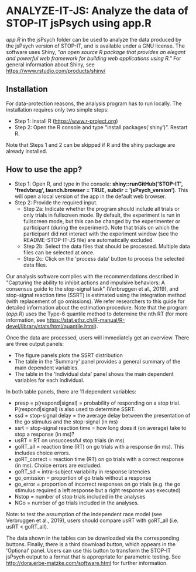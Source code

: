 # ANALYZE-IT-JS: Analyze the data of STOP-IT jsPsych using app.R

*app.R*  in the jsPsych folder can be used to analyze the data produced by the jsPsych version of STOP-IT, and is available under a GNU license. The software uses Shiny, *"an open source R package that provides an elegant and powerful web framework for building web applications using R."* For general information about Shiny, see https://www.rstudio.com/products/shiny/

## Installation

For data-protection reasons, the analysis program has to run locally. The installation requires only two simple steps:

- Step 1: Install R (https://www.r-project.org)
- Step 2: Open the R console and type "install.packages('shiny’)”. Restart R.

Note that Steps 1 and 2 can be skipped if R and the shiny package are already installed.

## How to use the app?

- Step 1: Open R, and type in the console: **shiny::runGitHub('STOP-IT', 'fredvbrug', launch.browser = TRUE, subdir = 'jsPsych_version')**. This will open a local version of the app in the default web browser.
- Step 2: Provide the required input.
  - Step 2a: Indicate whether the program should include all trials or only trials in fullscreen mode. By default, the experiment is run in fullscreen mode, but this can be changed by the experimenter or participant (during the experiment). Note that trials on which the participant did not interact with the experiment window (see the README-STOP-IT-JS file) are automatically excluded.
  - Step 2b: Select the data files that should be processed. Multiple data files can be selected at once.
  - Step 2c: Click on the 'process data' button to process the selected data files.

Our analysis software complies with the recommendations described in "Capturing the ability to inhibit actions and impulsive behaviors: A consensus guide to the stop-signal task" (Verbruggen et al., 2019), and stop-signal reaction time (SSRT) is estimated using the integration method (with replacement of go omissions). We refer researchers to this guide for detailed information about the estimation procedure. Note that the program (*app.R*) uses the Type-6 quantile method to determine the nth RT (for more information, see https://stat.ethz.ch/R-manual/R-devel/library/stats/html/quantile.html).

Once the data are processed, users will immediately get an overview. There are three output panels:

- The figure panels plots the SSRT distribution
- The table in the 'Summary' panel provides a general summary of the main dependent variables.
- The table in the 'Individual data' panel shows the main dependent variables for each individual.

In both table panels, there are 11 dependent variables:
- presp = p(respond|signal) = probability of responding on a stop trial. P(respond|signal) is also used to determine SSRT.
- ssd = stop-signal delay = the average delay between the presentation of the go stimulus and the stop-signal (in ms)
- ssrt = stop-signal reaction time = how long does it (on average) take to stop a response (in ms)?
- usRT = RT on unsuccessful stop trials (in ms)
- goRT_all = reaction time (RT) on go trials with a response (in ms). This includes choice errors.
- goRT_correct = reaction time (RT) on go trials with a correct response (in ms). Choice errors are excluded.
- goRT_sd = intra-subject variability in response latencies
- go_omission = proportion of go trials without a response
- go_error = proportion of incorrect responses on go trials (e.g. the go stimulus required a left response but a right response was executed)
- Nstop = number of stop trials included in the analyses
- NGo = number of go trials included in the analyses.

Note: to test the assumption of the independent race model (see Verbruggen et al., 2019), users should compare usRT with goRT_all (i.e. usRT < goRT_all).

The data shown in the tables can be downloaded via the corresponding buttons. Finally, there is a third download button, which appears in the 'Optional' panel. Users can use this button to transform the STOP-IT jsPsych output to a format that is appropriate for parametric testing. See http://dora.erbe-matzke.com/software.html for further information.
